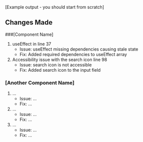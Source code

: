 [Example output - you should start from scratch]

## Changes Made

###[Component Name]

1. useEffect in line 37
   - Issue: useEffect missing dependencies causing stale state
   - Fix: Added required dependencies to useEffect array
2. Accessibility issue with the search icon line 98
   - Issue: search icon is not accessible
   - Fix: Added search icon to the input field

### [Another Component Name]

1. ...
   - Issue: ...
   - Fix: ...
2. ...
   - Issue: ...
   - Fix: ...
3. ...
   - Issue: ...
   - Fix: ...
